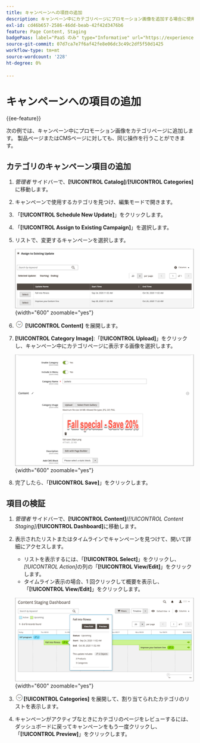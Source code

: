 ```yaml
---
title: キャンペーンへの項目の追加
description: キャンペーン中にカテゴリページにプロモーション画像を追加する場合に使用するこのキャンペーンの例を確認します。
exl-id: cd46b657-2586-46dd-beab-42f42d3476b6
feature: Page Content, Staging
badgePaas: label="PaaS のみ" type="Informative" url="https://experienceleague.adobe.com/ja/docs/commerce/user-guides/product-solutions" tooltip="Adobe Commerce on Cloud プロジェクト（Adobeが管理する PaaS インフラストラクチャ）およびオンプレミスプロジェクトにのみ適用されます。"
source-git-commit: 07d7ca7e7f6af42fe8e06dc3c49c2df5f50d1425
workflow-type: tm+mt
source-wordcount: '228'
ht-degree: 0%

---
```


# キャンペーンへの項目の追加

{{ee-feature}}

次の例では、キャンペーン中にプロモーション画像をカテゴリページに追加します。 製品ページまたはCMSページに対しても、同じ操作を行うことができます。

## カテゴリのキャンペーン項目の追加

1. _管理者_ サイドバーで、**[!UICONTROL Catalog]**/**[!UICONTROL Categories]** に移動します。

1. キャンペーンで使用するカテゴリを見つけ、編集モードで開きます。

1. 「**[!UICONTROL Schedule New Update]**」をクリックします。

1. 「**[!UICONTROL Assign to Existing Campaign]**」を選択します。

1. リストで、変更するキャンペーンを選択します。

   ![ 既存のキャンペーンへの割り当て ](./assets/content-staging-assign-to-existing-campaign.png){width="600" zoomable="yes"}

1. ![ 展開セレクター ](../assets/icon-display-expand.png) **[!UICONTROL Content]** を展開します。

1. **[!UICONTROL Category Image]**:「**[!UICONTROL Upload]**」をクリックし、キャンペーン中にカテゴリページに表示する画像を選択します。

   ![ カテゴリ画像の追加 ](./assets/content-staging-existing-category-image.png){width="600" zoomable="yes"}

1. 完了したら、「**[!UICONTROL Save]**」をクリックします。

## 項目の検証

1. _管理者_ サイドバーで、**[!UICONTROL Content]**/_[!UICONTROL Content Staging]_/**[!UICONTROL Dashboard]**&#x200B;に移動します。

1. 表示されたリストまたはタイムラインでキャンペーンを見つけて、開いて詳細にアクセスします。

   - リストを表示するには、「**[!UICONTROL Select]**」をクリックし、_[!UICONTROL Action]_&#x200B;の列の「**[!UICONTROL View/Edit]**」をクリックします。
   - タイムライン表示の場合、1 回クリックして概要を表示し、「**[!UICONTROL View/Edit]**」をクリックします。

   ![ キャンペーンの詳細 ](./assets/content-staging-dashboard-summary.png){width="600" zoomable="yes"}

1. ![ 展開セレクター ](../assets/icon-display-expand.png)**[!UICONTROL Categories]** を展開して、割り当てられたカテゴリのリストを表示します。

1. キャンペーンがアクティブなときにカテゴリのページをレビューするには、ダッシュボードに戻ってキャンペーンをもう一度クリックし、「**[!UICONTROL Preview]**」をクリックします。
